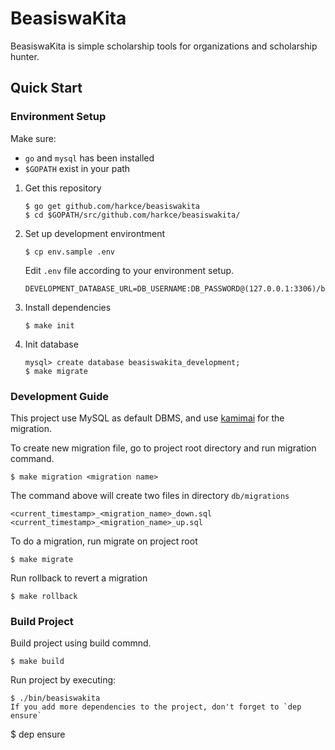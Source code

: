# BeasiswaKita
BeasiswaKita is simple scholarship tools for organizations and scholarship hunter.

## Quick Start
### Environment Setup
Make sure:
- `go` and `mysql` has been installed
- `$GOPATH` exist in your path

1. Get this repository
    ```
    $ go get github.com/harkce/beasiswakita
    $ cd $GOPATH/src/github.com/harkce/beasiswakita/
    ```
2. Set up development environtment
    ```
    $ cp env.sample .env
    ```
    Edit `.env` file according to your environment setup.
    ```env
    DEVELOPMENT_DATABASE_URL=DB_USERNAME:DB_PASSWORD@(127.0.0.1:3306)/beasiswakita_development
    ```
3. Install dependencies
    ```
    $ make init
    ```
3. Init database
    ```
    mysql> create database beasiswakita_development;
    $ make migrate
    ```
### Development Guide
This project use MySQL as default DBMS, and use [kamimai](https://github.com/Fs02/kamimai) for the migration.

To create new migration file, go to project root directory and run migration command.
  ```
  $ make migration <migration name>
  ```
The command above will create two files in directory `db/migrations`
  ```
  <current_timestamp>_<migration_name>_down.sql
  <current_timestamp>_<migration_name>_up.sql
  ```
To do a migration, run migrate on project root
  ```
  $ make migrate
  ```
Run rollback to revert a migration
  ```
  $ make rollback
  ```

### Build Project
Build project using build commnd.
  ```
  $ make build
  ```
Run project by executing:
  ```
  $ ./bin/beasiswakita
If you add more dependencies to the project, don't forget to `dep ensure`
  ```
  $ dep ensure
  ```
